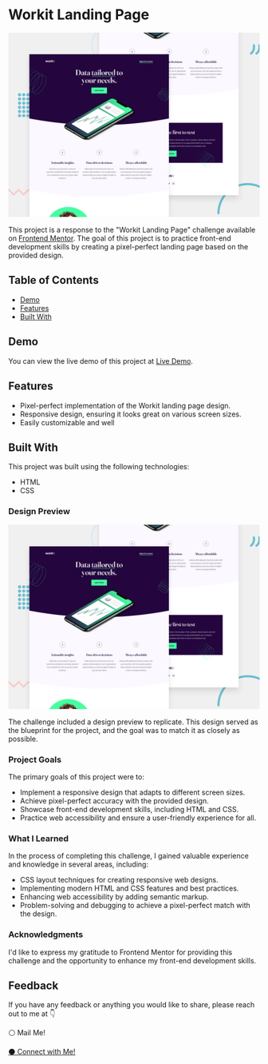 # Workit Landing Page

![Workit Landing Page](preview.jpg)

This project is a response to the "Workit Landing Page" challenge available on [Frontend Mentor](https://www.frontendmentor.io/challenges/workit-landing-page-2fYnyle5lu). The goal of this project is to practice front-end development skills by creating a pixel-perfect landing page based on the provided design.

## Table of Contents

- [Demo](#demo)
- [Features](#features)
- [Built With](#built-with)

## Demo

You can view the live demo of this project at [Live Demo](https://cerenss.github.io/workit-landing-page/).

## Features

- Pixel-perfect implementation of the Workit landing page design.
- Responsive design, ensuring it looks great on various screen sizes.
- Easily customizable and well

## Built With

This project was built using the following technologies:

- HTML
- CSS

### Design Preview
<img src="preview.jpg" alt="Design Preview">

The challenge included a design preview to replicate. This design served as the blueprint for the project, and the goal was to match it as closely as possible. 

### Project Goals

The primary goals of this project were to:

- Implement a responsive design that adapts to different screen sizes.
- Achieve pixel-perfect accuracy with the provided design.
- Showcase front-end development skills, including HTML and CSS.
- Practice web accessibility and ensure a user-friendly experience for all.

### What I Learned

In the process of completing this challenge, I gained valuable experience and knowledge in several areas, including:

- CSS layout techniques for creating responsive web designs.
- Implementing modern HTML and CSS features and best practices.
- Enhancing web accessibility by adding semantic markup.
- Problem-solving and debugging to achieve a pixel-perfect match with the design.

### Acknowledgments

I'd like to express my gratitude to Frontend Mentor for providing this challenge and the opportunity to enhance my front-end development skills. 

## Feedback

If you have any feedback or anything you would like to share, please reach out to me at 👇

  <a style="text-decoration:none" href="mailto:cerennssahinn@gmail.com">⚪️ Mail Me!</a>
  
  <a href="https://www.linkedin.com/in/ceren-sahin/">⚫️ Connect with Me!</a>

